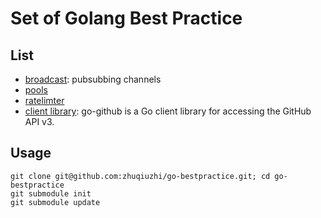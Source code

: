# Set of Golang Best Practice

## List

* [broadcast](https://github.com/dustin/go-broadcast): pubsubbing channels
* [pools](https://github.com/youtube/vitess/tree/master/go/pools)
* [ratelimter](https://github.com/youtube/vitess/tree/master/go/ratelimiter)
* [client library](https://github.com/google/go-github): go-github is a Go client library for accessing the GitHub API v3.


## Usage

```shell
git clone git@github.com:zhuqiuzhi/go-bestpractice.git; cd go-bestpractice
git submodule init
git submodule update
```

